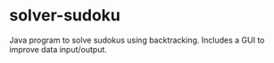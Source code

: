 # solver-sudoku
Java program to solve sudokus using backtracking. Includes a GUI to improve data input/output.

